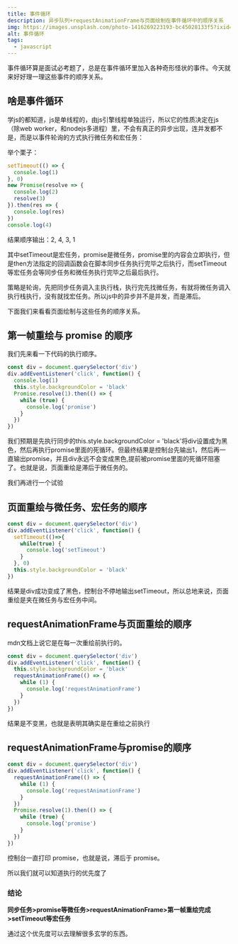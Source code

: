 ```yaml
---
title: 事件循环
description: 异步队列+requestAnimationFrame与页面绘制在事件循环中的顺序关系
img: https://images.unsplash.com/photo-1416269223193-bc45028133f5?ixid=MnwxMjA3fDB8MHxzZWFyY2h8N3x8bG9vcHxlbnwwfHwwfHw%3D&ixlib=rb-1.2.1&auto=format&fit=crop&w=800&q=80
alt: 事件循环
tags:
  - javascript
---
```

事件循环算是面试必考题了，总是在事件循环里加入各种奇形怪状的事件。今天就来好好理一理这些事件的顺序关系。

## 啥是事件循环

学js的都知道，js是单线程的，由js引擎线程单独运行，所以它的性质决定在js（除web worker，和nodejs多进程）里，不会有真正的异步出现，连并发都不是，而是以事件轮询的方式执行微任务和宏任务：

举个栗子：

```js
setTimeout(() => {
  console.log(1)
}, 0)
new Promise(resolve => {
  console.log(2)
  resolve(3)
}).then(res => {
  console.log(res)
})
console.log(4)
```

结果顺序输出：2, 4, 3, 1

其中setTimeout是宏任务，promise是微任务，promise里的内容会立即执行，但是then方法指定的回调函数会在脚本同步任务执行完毕之后执行，而setTimeout等宏任务会等同步任务和微任务执行完毕之后最后执行。

策略是轮询，先把同步任务调入主执行栈，执行完先找微任务，有就将微任务调入执行栈执行，没有就找宏任务。所以js中的异步并不是并发，而是滞后。

下面我们来看看页面绘制与这些任务的顺序关系。

## 第一帧重绘与 promise 的顺序

我们先来看一下代码的执行顺序。

```js
const div = document.querySelector('div')
div.addEventListener('click', function() {
  console.log(1)
  this.style.backgroundColor = 'black'
  Promise.resolve(1).then(() => {
    while (true) {
      console.log('promise')
    }
  })
})
```

我们预期是先执行同步的this.style.backgroundColor = 'black'将div设置成为黑色，然后再执行promise里面的死循环。但最终结果是控制台先输出1，然后再一直输出promise，并且div永远不会变成黑色,提前被promise里面的死循环阻塞了。也就是说，页面重绘是滞后于微任务的。

我们再进行一个试验

## 页面重绘与微任务、宏任务的顺序

```js
const div = document.querySelector('div')
div.addEventListener('click', function() {
  setTimeout(()=>{
    while(true) {
      console.log('setTimeout')
    }
  }, 0)
  this.style.backgroundColor = 'black'
})
```

结果是div成功变成了黑色，控制台不停地输出setTimeout，所以总地来说，页面重绘是夹在微任务与宏任务中间。

## requestAnimationFrame与页面重绘的顺序

mdn文档上说它是在每一次重绘前执行的。

```js
const div = document.querySelector('div')
div.addEventListener('click', function() {
  this.style.backgroundColor = 'black'
  requestAnimationFrame(() => {
    while (1) {
      console.log('requestAnimationFrame')
    }
  })
})
```

结果是不变黑，也就是表明其确实是在重绘之前执行

## requestAnimationFrame与promise的顺序

```js
const div = document.querySelector('div')
div.addEventListener('click', function() {
  requestAnimationFrame(() => {
    while (1) {
      console.log('requestAnimationFrame')
    }
  })
  Promise.resolve(1).then(() => {
    while (true) {
      console.log('promise')
    }
  })
})
```

控制台一直打印 promise，也就是说，滞后于 promise。

所以我们就可以知道执行的优先度了

### 结论

**同步任务>promise等微任务>requestAnimationFrame>第一帧重绘完成>setTimeout等宏任务**

通过这个优先度可以去理解很多玄学的东西。